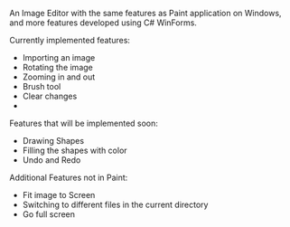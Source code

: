 An Image Editor with the same features as Paint application on Windows, and more features developed using C# WinForms.

Currently implemented features: 

* Importing an image
* Rotating the image
* Zooming in and out
* Brush tool
* Clear changes
* 
Features that will be implemented soon: 

* Drawing Shapes
* Filling the shapes with color
* Undo and Redo

Additional Features not in Paint: 

* Fit image to Screen
* Switching to different files in the current directory
* Go full screen

